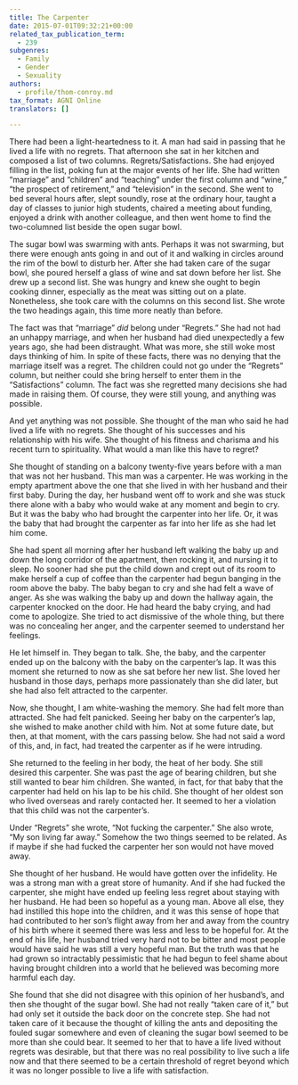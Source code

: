 ```yaml
---
title: The Carpenter
date: 2015-07-01T09:32:21+00:00
related_tax_publication_term:
  - 239
subgenres:
  - Family
  - Gender
  - Sexuality
authors:
  - profile/thom-conroy.md
tax_format: AGNI Online
translators: []

---
```

There had been a light-heartedness to it. A man had said in passing that he lived a life with no regrets. That afternoon she sat in her kitchen and composed a list of two columns. Regrets/Satisfactions. She had enjoyed filling in the list, poking fun at the major events of her life. She had written “marriage” and “children” and “teaching” under the first column and “wine,” “the prospect of retirement,” and “television” in the second. She went to bed several hours after, slept soundly, rose at the ordinary hour, taught a day of classes to junior high students, chaired a meeting about funding, enjoyed a drink with another colleague, and then went home to find the two-columned list beside the open sugar bowl.

The sugar bowl was swarming with ants. Perhaps it was not swarming, but there were enough ants going in and out of it and walking in circles around the rim of the bowl to disturb her. After she had taken care of the sugar bowl, she poured herself a glass of wine and sat down before her list. She drew up a second list. She was hungry and knew she ought to begin cooking dinner, especially as the meat was sitting out on a plate. Nonetheless, she took care with the columns on this second list. She wrote the two headings again, this time more neatly than before.

The fact was that “marriage” _did_ belong under “Regrets.” She had not had an unhappy marriage, and when her husband had died unexpectedly a few years ago, she had been distraught. What was more, she still woke most days thinking of him. In spite of these facts, there was no denying that the marriage itself was a regret. The children could not go under the “Regrets” column, but neither could she bring herself to enter them in the “Satisfactions” column. The fact was she regretted many decisions she had made in raising them. Of course, they were still young, and anything was possible.

And yet anything was not possible. She thought of the man who said he had lived a life with no regrets. She thought of his successes and his relationship with his wife. She thought of his fitness and charisma and his recent turn to spirituality. What would a man like this have to regret?

She thought of standing on a balcony twenty-five years before with a man that was not her husband. This man was a carpenter. He was working in the empty apartment above the one that she lived in with her husband and their first baby. During the day, her husband went off to work and she was stuck there alone with a baby who would wake at any moment and begin to cry. But it was the baby who had brought the carpenter into her life. Or, it was the baby that had brought the carpenter as far into her life as she had let him come.

She had spent all morning after her husband left walking the baby up and down the long corridor of the apartment, then rocking it, and nursing it to sleep. No sooner had she put the child down and crept out of its room to make herself a cup of coffee than the carpenter had begun banging in the room above the baby. The baby began to cry and she had felt a wave of anger. As she was walking the baby up and down the hallway again, the carpenter knocked on the door. He had heard the baby crying, and had come to apologize. She tried to act dismissive of the whole thing, but there was no concealing her anger, and the carpenter seemed to understand her feelings.

He let himself in. They began to talk. She, the baby, and the carpenter ended up on the balcony with the baby on the carpenter’s lap. It was this moment she returned to now as she sat before her new list. She loved her husband in those days, perhaps more passionately than she did later, but she had also felt attracted to the carpenter.

Now, she thought, I am white-washing the memory. She had felt more than attracted. She had felt panicked. Seeing her baby on the carpenter’s lap, she wished to make another child with him. Not at some future date, but then, at that moment, with the cars passing below. She had not said a word of this, and, in fact, had treated the carpenter as if he were intruding.

She returned to the feeling in her body, the heat of her body. She still desired this carpenter. She was past the age of bearing children, but she still wanted to bear him children. She wanted, in fact, for that baby that the carpenter had held on his lap to be his child. She thought of her oldest son who lived overseas and rarely contacted her. It seemed to her a violation that this child was not the carpenter’s.

Under “Regrets” she wrote, “Not fucking the carpenter.” She also wrote, “My son living far away.” Somehow the two things seemed to be related. As if maybe if she had fucked the carpenter her son would not have moved away.

She thought of her husband. He would have gotten over the infidelity. He was a strong man with a great store of humanity. And if she had fucked the carpenter, she might have ended up feeling less regret about staying with her husband. He had been so hopeful as a young man. Above all else, they had instilled this hope into the children, and it was this sense of hope that had contributed to her son’s flight away from her and away from the country of his birth where it seemed there was less and less to be hopeful for. At the end of his life, her husband tried very hard not to be bitter and most people would have said he was still a very hopeful man. But the truth was that he had grown so intractably pessimistic that he had begun to feel shame about having brought children into a world that he believed was becoming more harmful each day.

She found that she did not disagree with this opinion of her husband’s, and then she thought of the sugar bowl. She had not really “taken care of it,” but had only set it outside the back door on the concrete step. She had not taken care of it because the thought of killing the ants and depositing the fouled sugar somewhere and even of cleaning the sugar bowl seemed to be more than she could bear. It seemed to her that to have a life lived without regrets was desirable, but that there was no real possibility to live such a life now and that there seemed to be a certain threshold of regret beyond which it was no longer possible to live a life with satisfaction.